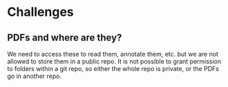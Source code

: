 # Challenges

## PDFs and where are they?

We need to access these to read them, annotate them, etc. but we are not allowed to store them in a public repo. It is not possible to grant permission to folders within a git repo, so either the whole repo is private, or the PDFs go in another repo.
